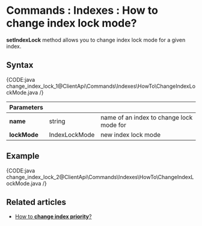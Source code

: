 # Commands : Indexes : How to change index lock mode?

**setIndexLock** method allows you to change index lock mode for a given index.

## Syntax

{CODE:java change_index_lock_1@ClientApi\Commands\Indexes\HowTo\ChangeIndexLockMode.java /}

| Parameters | | |
| ------------- | ------------- | ----- |
| **name** | string | name of an index to change lock mode for |
| **lockMode** | IndexLockMode | new index lock mode |

## Example

{CODE:java change_index_lock_2@ClientApi\Commands\Indexes\HowTo\ChangeIndexLockMode.java /}

## Related articles

- [How to **change index priority**?](../../../../client-api/commands/indexes/how-to/change-index-priority)  